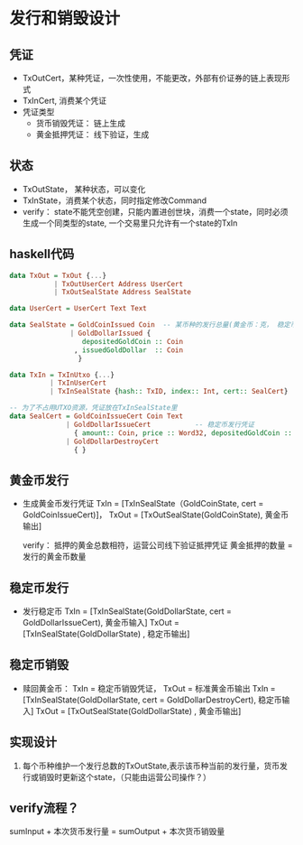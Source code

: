 # 发行和销毁设计

## 凭证
  * TxOutCert，某种凭证，一次性使用，不能更改，外部有价证券的链上表现形式
  * TxInCert, 消费某个凭证
  * 凭证类型
    * 货币销毁凭证： 链上生成
    * 黄金抵押凭证： 线下验证，生成

## 状态
  * TxOutState， 某种状态，可以变化
  * TxInState，消费某个状态，同时指定修改Command
  * verify： state不能凭空创建，只能内置进创世块，消费一个state，同时必须生成一个同类型的state, 一个交易里只允许有一个state的TxIn

## haskell代码
```haskell
data TxOut = TxOut {...}
           | TxOutUserCert Address UserCert
           | TxOutSealState Address SealState

data UserCert = UserCert Text Text 

data SealState = GoldCoinIssued Coin  -- 某币种的发行总量(黄金币：克， 稳定币: 美分)
               | GoldDollarIssued {
                  depositedGoldCoin :: Coin
                , issuedGoldDollar  :: Coin
                 }

data TxIn = TxInUtxo {...}
          | TxInUserCert
          | TxInSealState {hash:: TxID, index:: Int, cert:: SealCert}

-- 为了不占用UTXO资源，凭证放在TxInSealState里
data SealCert = GoldCoinIssueCert Coin Text
              | GoldDollarIssueCert           -- 稳定币发行凭证
                { amount:: Coin, price :: Word32, depositedGoldCoin :: Coin}
              | GoldDollarDestroyCert
                { }

```

## 黄金币发行
  * 生成黄金币发行凭证
    TxIn = [TxInSealState（GoldCoinState, cert = GoldCoinIssueCert)]， 
    TxOut = [TxOutSealState(GoldCoinState), 黄金币输出]

    verify： 抵押的黄金总数相符，运营公司线下验证抵押凭证
            黄金抵押的数量 = 发行的黄金币数量

## 稳定币发行
  * 发行稳定币
      TxIn = [TxInSealState(GoldDollarState, cert = GoldDollarIssueCert), 黄金币输入]
      TxOut = [TxInSealState(GoldDollarState)
              , 稳定币输出]

## 稳定币销毁
  * 赎回黄金币： TxIn = 稳定币销毁凭证， TxOut = 标准黄金币输出
    TxIn = [TxInSealState(GoldDollarState, cert = GoldDollarDestroyCert), 稳定币输入]
    TxOut = [TxOutSealState(GoldDollarState)
            , 黄金币输出]

## 实现设计

1. 每个币种维护一个发行总数的TxOutState,表示该币种当前的发行量，货币发行或销毁时更新这个state，（只能由运营公司操作？）


## verify流程？

  sumInput + 本次货币发行量 = sumOutput + 本次货币销毁量

